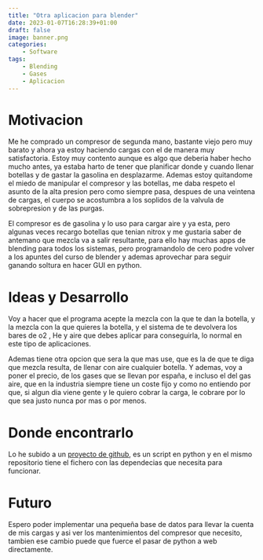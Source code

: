 ```yaml
---
title: "Otra aplicacion para blender"
date: 2023-01-07T16:28:39+01:00
draft: false
image: banner.png
categories:
    - Software
tags:
    - Blending
    - Gases
    - Aplicacion
---
```



# Motivacion
Me he comprado un compresor de segunda mano, bastante viejo pero muy barato y ahora ya estoy haciendo cargas con el de manera muy satisfactoria. Estoy muy contento aunque es algo que deberia haber hecho mucho antes, ya estaba harto de tener que planificar donde y cuando llenar botellas y de gastar la gasolina en desplazarme. Ademas estoy quitandome el miedo de manipular el compresor y las botellas, me daba respeto el asunto de la alta presion pero como siempre pasa, despues de una veintena de cargas, el cuerpo se acostumbra a los soplidos de la valvula de sobrepresion y de las purgas.

El compresor es de gasolina y lo uso para cargar aire y ya esta, pero algunas veces recargo botellas que tenian nitrox y me gustaria saber de antemano que mezcla va a salir resultante, para ello hay muchas apps de blending para todos los sistemas, pero programandolo de cero podre volver a los apuntes del curso de blender y ademas aprovechar para seguir ganando soltura en hacer GUI en python.


# Ideas y Desarrollo
Voy a hacer que el programa acepte la mezcla con la que te dan la botella, y la mezcla con la que quieres la botella, y el sistema de te devolvera los bares de o2 , He y aire que debes aplicar para conseguirla, lo normal en este tipo de aplicaciones.

Ademas tiene otra opcion que sera la que mas use, que es la de que te diga que mezcla resulta, de llenar con aire cualquier botella. Y ademas, voy a poner el precio, de los gases que se llevan por españa, e incluso el del gas aire, que en la industria siempre tiene un coste fijo y como no entiendo por que, si algun dia viene gente y le quiero cobrar la carga, le cobrare por lo que sea justo nunca por mas o por menos.

# Donde encontrarlo
Lo he subido a un [proyecto de github](https://github.com/avances123/gasblender), es un script en python y en el mismo repositorio tiene el fichero con las dependecias que necesita para funcionar.

# Futuro
Espero poder implementar una pequeña base de datos para llevar la cuenta de mis cargas y asi ver los mantenimientos del compresor que necesito, tambien ese cambio puede que fuerce el pasar de python a web directamente.
